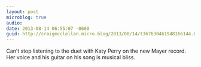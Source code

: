 ```yaml
---
layout: post
microblog: true
audio: 
date: 2013-08-14 06:55:07 -0600
guid: http://craigmcclellan.micro.blog/2013/08/14/t367630461948166144.html
---
```

Can’t stop listening to the duet with Katy Perry on the new Mayer record. Her voice and his guitar on his song is musical bliss.

